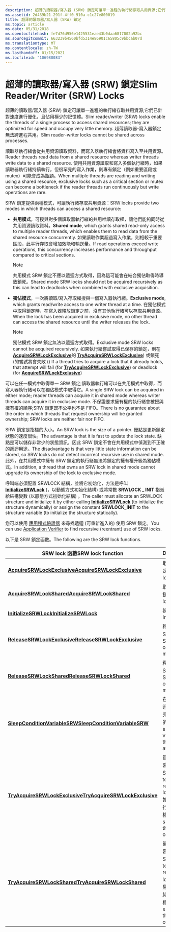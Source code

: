 ```yaml
---
description: 超薄的讀取器/寫入器 (SRW) 鎖定可讓單一進程的執行緒存取共用資源;它們已針對速度進行優化，且佔用極少的記憶體。
ms.assetid: 2d439b21-291f-4ff0-910a-c1c27e800019
title: 超薄的讀取器/寫入器 (SRW) 鎖定
ms.topic: article
ms.date: 05/31/2018
ms.openlocfilehash: fe7d76d956e1425531eae43b0daa6817002a92bc
ms.sourcegitcommit: 663239b4560bfd5314e86901c65805c9bbcab07d
ms.translationtype: MT
ms.contentlocale: zh-TW
ms.lasthandoff: 01/15/2021
ms.locfileid: "106988083"
---
```

# <a name="slim-readerwriter-srw-locks"></a><span data-ttu-id="d238f-103">超薄的讀取器/寫入器 (SRW) 鎖定</span><span class="sxs-lookup"><span data-stu-id="d238f-103">Slim Reader/Writer (SRW) Locks</span></span>

<span data-ttu-id="d238f-104">超薄的讀取器/寫入器 (SRW) 鎖定可讓單一進程的執行緒存取共用資源;它們已針對速度進行優化，且佔用極少的記憶體。</span><span class="sxs-lookup"><span data-stu-id="d238f-104">Slim reader/writer (SRW) locks enable the threads of a single process to access shared resources; they are optimized for speed and occupy very little memory.</span></span> <span data-ttu-id="d238f-105">超薄讀取器-寫入器鎖定無法跨進程共用。</span><span class="sxs-lookup"><span data-stu-id="d238f-105">Slim reader-writer locks cannot be shared across processes.</span></span>

<span data-ttu-id="d238f-106">讀取器執行緒會從共用資源讀取資料，而寫入器執行緒會將資料寫入至共用資源。</span><span class="sxs-lookup"><span data-stu-id="d238f-106">Reader threads read data from a shared resource whereas writer threads write data to a shared resource.</span></span> <span data-ttu-id="d238f-107">使用共用資源讀取和寫入多個執行緒時，如果讀取器執行緒持續執行，但很罕見的寫入作業，則專有鎖定（例如重要區段或 mutex）可能會成為瓶頸。</span><span class="sxs-lookup"><span data-stu-id="d238f-107">When multiple threads are reading and writing using a shared resource, exclusive locks such as a critical section or mutex can become a bottleneck if the reader threads run continuously but write operations are rare.</span></span>

<span data-ttu-id="d238f-108">SRW 鎖定提供兩種模式，可讓執行緒存取共用資源：</span><span class="sxs-lookup"><span data-stu-id="d238f-108">SRW locks provide two modes in which threads can access a shared resource:</span></span>

-   <span data-ttu-id="d238f-109">**共用模式**，可授與對多個讀取器執行緒的共用唯讀存取權，讓他們能夠同時從共用資源讀取資料。</span><span class="sxs-lookup"><span data-stu-id="d238f-109">**Shared mode**, which grants shared read-only access to multiple reader threads, which enables them to read data from the shared resource concurrently.</span></span> <span data-ttu-id="d238f-110">如果讀取作業超過寫入作業，則相較于重要區段，此平行存取會增加效能和輸送量。</span><span class="sxs-lookup"><span data-stu-id="d238f-110">If read operations exceed write operations, this concurrency increases performance and throughput compared to critical sections.</span></span>
    > [!NOTE]
    > <span data-ttu-id="d238f-111">共用模式 SRW 鎖定不應以遞迴方式取得，因為這可能會在結合獨佔取得時導致鎖死。</span><span class="sxs-lookup"><span data-stu-id="d238f-111">Shared mode SRW locks should not be acquired recursively as this can lead to deadlocks when combined with exclusive acquisition.</span></span>

-   <span data-ttu-id="d238f-112">**獨佔模式**，一次將讀取/寫入存取權授與一個寫入器執行緒。</span><span class="sxs-lookup"><span data-stu-id="d238f-112">**Exclusive mode**, which grants read/write access to one writer thread at a time.</span></span> <span data-ttu-id="d238f-113">在獨佔模式中取得鎖定時，在寫入器釋放鎖定之前，沒有其他執行緒可以存取共用資源。</span><span class="sxs-lookup"><span data-stu-id="d238f-113">When the lock has been acquired in exclusive mode, no other thread can access the shared resource until the writer releases the lock.</span></span>
    > [!NOTE]
    > <span data-ttu-id="d238f-114">獨佔模式 SRW 鎖定無法以遞迴方式取得。</span><span class="sxs-lookup"><span data-stu-id="d238f-114">Exclusive mode SRW locks cannot be acquired recursively.</span></span> <span data-ttu-id="d238f-115">如果執行緒嘗試取得已保存的鎖定，則在 [**AcquireSRWLockExclusive**](/windows/win32/api/synchapi/nf-synchapi-acquiresrwlockexclusive)的 [**TryAcquireSRWLockExclusive**](/windows/win32/api/synchapi/nf-synchapi-tryacquiresrwlockexclusive)) 或鎖死 (的嘗試將會失敗 () </span><span class="sxs-lookup"><span data-stu-id="d238f-115">If a thread tries to acquire a lock that it already holds, that attempt will fail (for [**TryAcquireSRWLockExclusive**](/windows/win32/api/synchapi/nf-synchapi-tryacquiresrwlockexclusive)) or deadlock (for [**AcquireSRWLockExclusive**](/windows/win32/api/synchapi/nf-synchapi-acquiresrwlockexclusive))</span></span>

<span data-ttu-id="d238f-116">可以在任一模式中取得單一 SRW 鎖定;讀取器執行緒可以在共用模式中取得，而寫入器執行緒可以在獨佔模式中取得它。</span><span class="sxs-lookup"><span data-stu-id="d238f-116">A single SRW lock can be acquired in either mode; reader threads can acquire it in shared mode whereas writer threads can acquire it in exclusive mode.</span></span> <span data-ttu-id="d238f-117">不保證要求擁有權的執行緒會被授與擁有權的順序;SRW 鎖定既不公平也不是 FIFO。</span><span class="sxs-lookup"><span data-stu-id="d238f-117">There is no guarantee about the order in which threads that request ownership will be granted ownership; SRW locks are neither fair nor FIFO.</span></span>

<span data-ttu-id="d238f-118">SRW 鎖定是指標的大小。</span><span class="sxs-lookup"><span data-stu-id="d238f-118">An SRW lock is the size of a pointer.</span></span> <span data-ttu-id="d238f-119">優點是更新鎖定狀態的速度很快。</span><span class="sxs-lookup"><span data-stu-id="d238f-119">The advantage is that it is fast to update the lock state.</span></span> <span data-ttu-id="d238f-120">缺點是可以儲存非常少的狀態資訊，因此 SRW 鎖定不會在共用模式中偵測到不正確的遞迴用途。</span><span class="sxs-lookup"><span data-stu-id="d238f-120">The disadvantage is that very little state information can be stored, so SRW locks do not detect incorrect recursive use in shared mode.</span></span> <span data-ttu-id="d238f-121">此外，在共用模式中擁有 SRW 鎖定的執行緒無法將鎖定的擁有權升級為獨佔模式。</span><span class="sxs-lookup"><span data-stu-id="d238f-121">In addition, a thread that owns an SRW lock in shared mode cannot upgrade its ownership of the lock to exclusive mode.</span></span>

<span data-ttu-id="d238f-122">呼叫端必須配置 SRWLOCK 結構，並將它初始化，方法是呼叫 [**InitializeSRWLock**](/windows/win32/api/synchapi/nf-synchapi-initializesrwlock) (，以動態方式初始化結構) 或將常數 **SRWLOCK \_ INIT** 指派給結構變數 (以靜態方式初始化結構) 。</span><span class="sxs-lookup"><span data-stu-id="d238f-122">The caller must allocate an SRWLOCK structure and initialize it by either calling [**InitializeSRWLock**](/windows/win32/api/synchapi/nf-synchapi-initializesrwlock) (to initialize the structure dynamically) or assign the constant **SRWLOCK\_INIT** to the structure variable (to initialize the structure statically).</span></span>

<span data-ttu-id="d238f-123">您可以使用 [應用程式驗證器](/windows-hardware/drivers/devtest/application-verifier) 來尋找遞迴 (可重新進入的) 使用 SRW 鎖定。</span><span class="sxs-lookup"><span data-stu-id="d238f-123">You can use [Application Verifier](/windows-hardware/drivers/devtest/application-verifier) to find recursive (reentrant) use of SRW locks.</span></span>

<span data-ttu-id="d238f-124">以下是 SRW 鎖定函數。</span><span class="sxs-lookup"><span data-stu-id="d238f-124">The following are the SRW lock functions.</span></span>

| <span data-ttu-id="d238f-125">SRW lock 函數</span><span class="sxs-lookup"><span data-stu-id="d238f-125">SRW lock function</span></span>                                                | <span data-ttu-id="d238f-126">Description</span><span class="sxs-lookup"><span data-stu-id="d238f-126">Description</span></span>                                                                                                                                       |
|------------------------------------------------------------------|---------------------------------------------------------------------------------------------------------------------------------------------------|
| [<span data-ttu-id="d238f-127">**AcquireSRWLockExclusive**</span><span class="sxs-lookup"><span data-stu-id="d238f-127">**AcquireSRWLockExclusive**</span></span>](/windows/win32/api/synchapi/nf-synchapi-acquiresrwlockexclusive)       | <span data-ttu-id="d238f-128">取得獨佔模式的 SRW 鎖定。</span><span class="sxs-lookup"><span data-stu-id="d238f-128">Acquires an SRW lock in exclusive mode.</span></span>                                                                                                           |
| [<span data-ttu-id="d238f-129">**AcquireSRWLockShared**</span><span class="sxs-lookup"><span data-stu-id="d238f-129">**AcquireSRWLockShared**</span></span>](/windows/win32/api/synchapi/nf-synchapi-acquiresrwlockshared)             | <span data-ttu-id="d238f-130">取得共用模式中的 SRW 鎖定。</span><span class="sxs-lookup"><span data-stu-id="d238f-130">Acquires an SRW lock in shared mode.</span></span>                                                                                                              |
| [<span data-ttu-id="d238f-131">**InitializeSRWLock**</span><span class="sxs-lookup"><span data-stu-id="d238f-131">**InitializeSRWLock**</span></span>](/windows/win32/api/synchapi/nf-synchapi-initializesrwlock)                   | <span data-ttu-id="d238f-132">初始化 SRW 鎖定。</span><span class="sxs-lookup"><span data-stu-id="d238f-132">Initialize an SRW lock.</span></span>                                                                                                                           |
| [<span data-ttu-id="d238f-133">**ReleaseSRWLockExclusive**</span><span class="sxs-lookup"><span data-stu-id="d238f-133">**ReleaseSRWLockExclusive**</span></span>](/windows/win32/api/synchapi/nf-synchapi-releasesrwlockexclusive)       | <span data-ttu-id="d238f-134">釋放以獨佔模式開啟的 SRW 鎖定。</span><span class="sxs-lookup"><span data-stu-id="d238f-134">Releases an SRW lock that was opened in exclusive mode.</span></span>                                                                                           |
| [<span data-ttu-id="d238f-135">**ReleaseSRWLockShared**</span><span class="sxs-lookup"><span data-stu-id="d238f-135">**ReleaseSRWLockShared**</span></span>](/windows/win32/api/synchapi/nf-synchapi-releasesrwlockshared)             | <span data-ttu-id="d238f-136">釋放以共用模式開啟的 SRW 鎖定。</span><span class="sxs-lookup"><span data-stu-id="d238f-136">Releases an SRW lock that was opened in shared mode.</span></span>                                                                                              |
| [<span data-ttu-id="d238f-137">**SleepConditionVariableSRW**</span><span class="sxs-lookup"><span data-stu-id="d238f-137">**SleepConditionVariableSRW**</span></span>](/windows/win32/api/synchapi/nf-synchapi-sleepconditionvariablesrw)   | <span data-ttu-id="d238f-138">在指定的條件變數上進入睡眠狀態，並以不可部分完成的作業形式釋放指定的鎖定。</span><span class="sxs-lookup"><span data-stu-id="d238f-138">Sleeps on the specified condition variable and releases the specified lock as an atomic operation.</span></span>                                                |
| [<span data-ttu-id="d238f-139">**TryAcquireSRWLockExclusive**</span><span class="sxs-lookup"><span data-stu-id="d238f-139">**TryAcquireSRWLockExclusive**</span></span>](/windows/win32/api/synchapi/nf-synchapi-tryacquiresrwlockexclusive) | <span data-ttu-id="d238f-140">嘗試取得超薄的讀取器/寫入器 (在獨佔模式中 SRW) 鎖定。</span><span class="sxs-lookup"><span data-stu-id="d238f-140">Attempts to acquire a slim reader/writer (SRW) lock in exclusive mode.</span></span> <span data-ttu-id="d238f-141">如果呼叫成功，呼叫的執行緒就會取得鎖定的擁有權。</span><span class="sxs-lookup"><span data-stu-id="d238f-141">If the call is successful, the calling thread takes ownership of the lock.</span></span> |
| [<span data-ttu-id="d238f-142">**TryAcquireSRWLockShared**</span><span class="sxs-lookup"><span data-stu-id="d238f-142">**TryAcquireSRWLockShared**</span></span>](/windows/win32/api/synchapi/nf-synchapi-tryacquiresrwlockshared)       | <span data-ttu-id="d238f-143">嘗試取得輕巧的讀取器/寫入器 (在共用模式中 SRW) 鎖定。</span><span class="sxs-lookup"><span data-stu-id="d238f-143">Attempts to acquire a slim reader/writer (SRW) lock in shared mode.</span></span> <span data-ttu-id="d238f-144">如果呼叫成功，呼叫的執行緒就會取得鎖定的擁有權。</span><span class="sxs-lookup"><span data-stu-id="d238f-144">If the call is successful, the calling thread takes ownership of the lock.</span></span>    |

 
